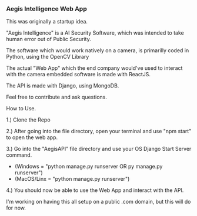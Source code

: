 ### Aegis Intelligence Web App

This was originally a startup idea.

"Aegis Intelligence" is a AI Security Software, which was intended to take human error out of Public Security. 

The software which would work natively on a camera, is primarilly coded in Python, using the OpenCV Library

The actual "Web App" which the end company would've used to interact with the camera embedded software is made with ReactJS.

The API is made with Django, using MongoDB.

Feel free to contribute and ask questions.

How to Use.

1.) Clone the Repo


2.) After going into the file directory, open your terminal and use "npm start" to open the web app.


3.) Go into the "AegisAPI" file directory and use your OS Django Start Server command.
- (Windows = "python manage.py runserver OR py manage.py runserver")
- (MacOS/Linx = "python manage.py runserver")

4.) You should now be able to use the Web App and interact with the API.

I'm working on having this all setup on a public .com domain, but this will do for now.

